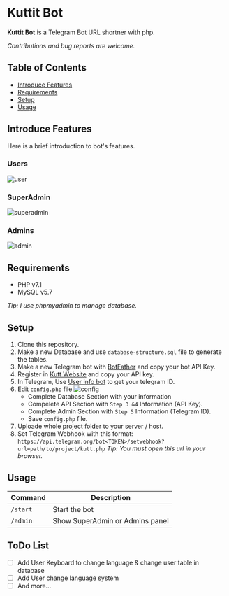 # Kuttit Bot

**Kuttit Bot** is a Telegram Bot URL shortner with php.

*Contributions and bug reports are welcome.*

## Table of Contents
* [Introduce Features](#intoduce-features)
* [Requirements](#requirements)
* [Setup](#setup)
* [Usage](#usage)

## Introduce Features
Here is a brief introduction to bot's features.
### Users
![user](https://user-images.githubusercontent.com/30490118/59158251-77d63800-8acc-11e9-9cd3-8a8c09b2da2c.gif)
### SuperAdmin
![superadmin](https://user-images.githubusercontent.com/30490118/59158263-a8b66d00-8acc-11e9-973e-55b27b1192d7.gif)
### Admins
![admin](https://user-images.githubusercontent.com/30490118/59158287-267a7880-8acd-11e9-99c4-e5e970621e06.gif)

## Requirements
* PHP   v7.1
* MySQL v5.7

*Tip: I use phpmyadmin to manage database.*

## Setup
1. Clone this repository.
2. Make a new Database and use `database-structure.sql` file to generate the tables.
3. Make a new Telegram bot with [BotFather](https://t.me/botfather) and copy your bot API Key.
4. Register in [Kutt Website](https://kutt.it) and copy your API key.
5. In Telegram, Use [User info bot](https://t.me/userinfobot) to get your telegram ID.
6. Edit `config.php` file
![config](https://user-images.githubusercontent.com/30490118/59158303-78bb9980-8acd-11e9-8283-90e704ee046f.png)
    * Complete Database Section with your information
    * Compelete API Section with `Step 3 &4` Information (API Key).
    * Complete Admin Section with `Step 5` Information (Telegram ID).
    * Save `config.php` file.
 7. Uploade whole project folder to your server / host.
 8. Set Telegram Webhook with this format:
 `https://api.telegram.org/bot<TOKEN>/setwebhook?url=path/to/project/kutt.php`
*Tip: You must open this url in your browser.*
## Usage
| Command | Description |
| --- | --- |
| `/start` | Start the bot |
| `/admin` | Show SuperAdmin or Admins panel |

## ToDo List
- [ ] Add User Keyboard to change language & change user table in database
- [ ] Add User change language system
- [ ] And more... 